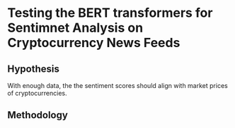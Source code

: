 # Testing the BERT transformers for Sentimnet Analysis on Cryptocurrency News Feeds

## Hypothesis
With enough data, the the sentiment scores should align with market prices of cryptocurrencies.

## Methodology


